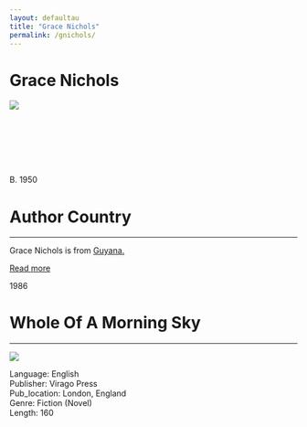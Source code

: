 ```yaml
---
layout: defaultau
title: "Grace Nichols"
permalink: /gnichols/
---
```

<!-- partial:index.partial.html -->
<div class="content">
     <h1>Grace Nichols</h1>
    <div class="quote">
        <div><img src="https://i.ytimg.com/vi/TUyiVn2uq1A/maxresdefault.jpg" class="logo"></div>
    </div>
    <div class="timeline">
        <div style="padding-bottom:100px;"></div>
        <div class="block">
             <div class="date right"><p class="right">B. 1950</p></div>
            <div class="dot"></div>
            <div class="left first">
            <div class="author_country">
                <h1>Author Country</h1><hr>
          <div class="aclocation">  <p>Grace Nichols is from <a href="http://localhost:4000/62">Guyana.</a></p></div>
              <div class="acreadmore">  <a href="https://en.wikipedia.org/wiki/Grace_Nichols" target="_blank">Read more</a></div>
            </div>
            </div>
        <div class="block">
            <div class="date left"><p class="left">1986</p></div>
            <div class="dot"></div>
            <div class="right">
                <h1>Whole Of A Morning Sky</h1><hr>
                <p><img src="https://m.media-amazon.com/images/I/51gs7cB9wDL._SY291_BO1,204,203,200_QL40_FMwebp_.jpg"></p>
                <p>
                Language: English<br/>
                Publisher: Virago Press<br/>
                Pub_location: London, England<br/>
                Genre: Fiction (Novel)<br/>
                Length: 160  <br/>                   </p>
            </div>
        </div>
